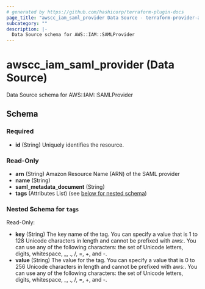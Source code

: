 ```yaml
---
# generated by https://github.com/hashicorp/terraform-plugin-docs
page_title: "awscc_iam_saml_provider Data Source - terraform-provider-awscc"
subcategory: ""
description: |-
  Data Source schema for AWS::IAM::SAMLProvider
---
```


# awscc_iam_saml_provider (Data Source)

Data Source schema for AWS::IAM::SAMLProvider



<!-- schema generated by tfplugindocs -->
## Schema

### Required

- **id** (String) Uniquely identifies the resource.

### Read-Only

- **arn** (String) Amazon Resource Name (ARN) of the SAML provider
- **name** (String)
- **saml_metadata_document** (String)
- **tags** (Attributes List) (see [below for nested schema](#nestedatt--tags))

<a id="nestedatt--tags"></a>
### Nested Schema for `tags`

Read-Only:

- **key** (String) The key name of the tag. You can specify a value that is 1 to 128 Unicode characters in length and cannot be prefixed with aws:. You can use any of the following characters: the set of Unicode letters, digits, whitespace, _, ., /, =, +, and -.
- **value** (String) The value for the tag. You can specify a value that is 0 to 256 Unicode characters in length and cannot be prefixed with aws:. You can use any of the following characters: the set of Unicode letters, digits, whitespace, _, ., /, =, +, and -.


